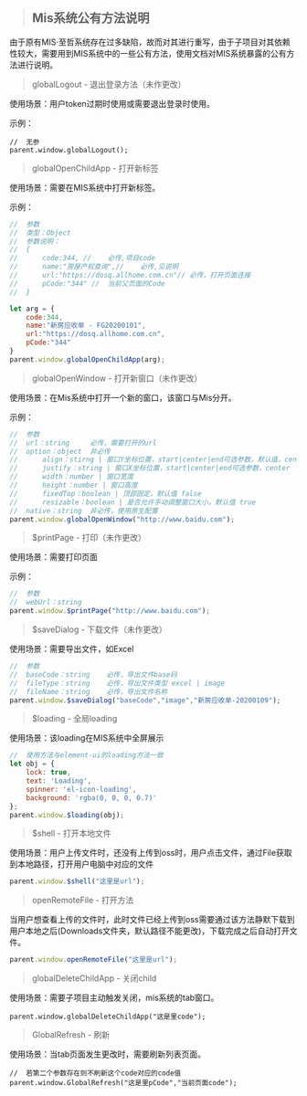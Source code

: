 > ## Mis系统公有方法说明

由于原有MIS·至哲系统存在过多缺陷，故而对其进行重写，由于子项目对其依赖性较大，需要用到MIS系统中的一些公有方法，使用文档对MIS系统暴露的公有方法进行说明。

> globalLogout - 退出登录方法（未作更改）

使用场景：用户token过期时使用或需要退出登录时使用。

示例：

```
//  无参
parent.window.globalLogout();
```

> globalOpenChildApp - 打开新标签

使用场景：需要在MIS系统中打开新标签。

示例：

```JavaScript
//  参数
//  类型：Object
//  参数说明：
//  {
//      code:344, //	必传,项目code
//      name:"房屋产权查询",//	必传,见说明
//      url:"https://dosq.allhome.com.cn"//	必传，打开页面连接
//      pCode:"344" //  当前父页面的Code
//  }

let arg = {
    code:344,
    name:"新房应收单 - FG20200101",
    url:"https://dosq.allhome.com.cn",
    pCode:"344"
}
parent.window.globalOpenChildApp(arg);
```

> globalOpenWindow - 打开新窗口（未作更改）

使用场景：在Mis系统中打开一个新的窗口，该窗口与Mis分开。

示例：

```javaScript
//  参数
//  url：string     必传，需要打开的url
//  option：object  非必传
//      align：stirng | 窗口Y坐标位置，start|center|end可选参数，默认值，center
//      justify：string | 窗口X坐标位置，start|center|end可选参数，center
//      width：number | 窗口宽度
//      height：number | 窗口高度
//      fixedTop：boolean | 顶部固定，默认值 false
//      resizable：boolean | 是否允许手动调整窗口大小，默认值 true
//  native：string  非必传，使用原生配置
parent.window.globalOpenWindow("http://www.baidu.com");
```

> $printPage - 打印（未作更改）

使用场景：需要打印页面

示例：

```JavaScript
//  参数
//  webUrl：string
parent.window.$printPage("http://www.baidu.com");
```

> $saveDialog - 下载文件（未作更改）

使用场景：需要导出文件，如Excel

```javascript
//  参数
//  baseCode：string    必传，导出文件base码
//  fileType：string    必传，导出文件类型 excel | image
//  fileName：string    必传，导出文件名称
parent.window.$saveDialog("baseCode","image","新房应收单-20200109");
```

> $loading - 全局loading

使用场景：该loading在MIS系统中全屏展示

```javascript
//  使用方法与element-ui的loading方法一致
let obj = {
    lock: true,
    text: 'Loading',
    spinner: 'el-icon-loading',
    background: 'rgba(0, 0, 0, 0.7)'
};
parent.window.$loading(obj);
```

> $shell - 打开本地文件

使用场景：用户上传文件时，还没有上传到oss时，用户点击文件，通过File获取到本地路径，打开用户电脑中对应的文件

```javascript
parent.window.$shell("这里是url");
```

> openRemoteFile - 打开方法

当用户想查看上传的文件时，此时文件已经上传到oss需要通过该方法静默下载到用户本地之后(Downloads文件夹，默认路径不能更改)，下载完成之后自动打开文件。

```javascript
parent.window.openRemoteFile("这里是url");
```

> globalDeleteChildApp - 关闭child

使用场景：需要子项目主动触发关闭，mis系统的tab窗口。

```javascipt
parent.window.globalDeleteChildApp("这是里code");
```

> GlobalRefresh - 刷新

使用场景：当tab页面发生更改时，需要刷新列表页面。

```
//  若第二个参数存在则不刷新这个code对应的code值
parent.window.GlobalRefresh("这是里pCode","当前页面code");
```
